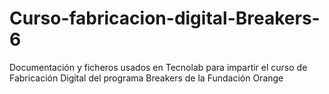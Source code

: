 # Curso-fabricacion-digital-Breakers-6
Documentación y ficheros usados en Tecnolab para impartir el curso de Fabricación Digital del programa Breakers de la Fundación Orange 
